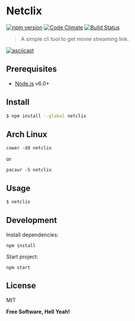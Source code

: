 Netclix
===

[![npm version](https://badge.fury.io/js/netclix.svg)](https://badge.fury.io/js/netclix)
[![Code Climate](https://codeclimate.com/github/stoneo/netclix/badges/gpa.svg)](https://codeclimate.com/github/stoneo/netclix)
[![Build Status](https://travis-ci.org/stoneo/netclix.svg?branch=master)](https://travis-ci.org/stoneo/netclix/)

> A simple cli tool to get movie streaming link.

[![asciicast](https://asciinema.org/a/125918.png)](https://asciinema.org/a/125918?t=0:01)

Prerequisites
---

- [Node.js](https://nodejs.org/) v6.0+

Install
---

```bash
$ npm install --global netclix
```

Arch Linux
---

```
cower -dd netclix
```
or
```
pacaur -S netclix
```

Usage
---

```bash
$ netclix
```

## Development

Install dependencies:

`npm install`

Start project:

`npm start`

License
---

MIT

**Free Software, Hell Yeah!**
